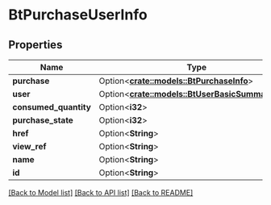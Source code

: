 # BtPurchaseUserInfo

## Properties

Name | Type | Description | Notes
------------ | ------------- | ------------- | -------------
**purchase** | Option<[**crate::models::BtPurchaseInfo**](BTPurchaseInfo.md)> |  | [optional]
**user** | Option<[**crate::models::BtUserBasicSummaryInfo**](BTUserBasicSummaryInfo.md)> |  | [optional]
**consumed_quantity** | Option<**i32**> |  | [optional]
**purchase_state** | Option<**i32**> |  | [optional]
**href** | Option<**String**> |  | [optional]
**view_ref** | Option<**String**> |  | [optional]
**name** | Option<**String**> |  | [optional]
**id** | Option<**String**> |  | [optional]

[[Back to Model list]](../README.md#documentation-for-models) [[Back to API list]](../README.md#documentation-for-api-endpoints) [[Back to README]](../README.md)


